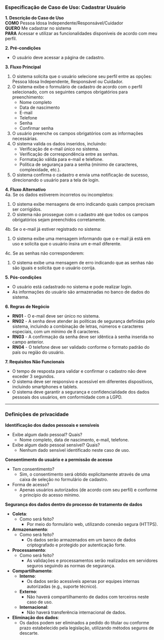 ### Especificação de Caso de Uso: Cadastrar Usuário  

**1. Descrição do Caso de Uso**  
**COMO** Pessoa Idosa Independente/Responsável/Cuidador  
**QUERO** Me cadastrar no sistema  
**PARA** Acessar e utilizar as funcionalidades disponíveis de acordo com meu perfil.  

**2. Pré-condições**  
- O usuário deve acessar a página de cadastro.  

**3. Fluxo Principal**  
1. O sistema solicita que o usuário selecione seu perfil entre as opções: Pessoa Idosa Independente, Responsável ou Cuidador.
2. O sistema exibe o formulário de cadastro de acordo com o perfil selecionado, com os seguintes campos obrigatórios para preenchimento:
   - Nome completo
   - Data de nascimento
   - E-mail
   - Telefone
   - Senha
   - Confirmar senha
3. O usuário preenche os campos obrigatórios com as informações necessárias.  
4. O sistema valida os dados inseridos, incluindo:
   - Verificação de e-mail único no sistema.
   - Verificação de correspondência entre as senhas.
   - Formatação válida para e-mail e telefone.
   - Política de segurança para a senha (mínimo de caracteres, complexidade, etc.).
5. O sistema confirma o cadastro e envia uma notificação de sucesso, direcionando o usuário para a tela de login.

**4. Fluxo Alternativo**  
4a. Se os dados estiverem incorretos ou incompletos:
   1. O sistema exibe mensagens de erro indicando quais campos precisam ser corrigidos.
   2. O sistema não prossegue com o cadastro até que todos os campos obrigatórios sejam preenchidos corretamente.

4b. Se o e-mail já estiver registrado no sistema:
   1. O sistema exibe uma mensagem informando que o e-mail já está em uso e solicita que o usuário insira um e-mail diferente.

4c. Se as senhas não corresponderem:
   1. O sistema exibe uma mensagem de erro indicando que as senhas não são iguais e solicita que o usuário corrija.

**5. Pós-condições**  
- O usuário está cadastrado no sistema e pode realizar login.  
- As informações do usuário são armazenadas no banco de dados do sistema.

**6. Regras de Negócio**  
- **RN01** - O e-mail deve ser único no sistema.  
- **RN02** - A senha deve atender às políticas de segurança definidas pelo sistema, incluindo a combinação de letras, números e caracteres especiais, com um mínimo de 8 caracteres.
- **RN03** - A confirmação da senha deve ser idêntica à senha inserida no campo anterior.
- **RN04** - O telefone deve ser validado conforme o formato padrão do país ou região do usuário.

**7. Requisitos Não Funcionais**  
- O tempo de resposta para validar e confirmar o cadastro não deve exceder 3 segundos.
- O sistema deve ser responsivo e acessível em diferentes dispositivos, incluindo smartphones e tablets.  
- O sistema deve garantir a segurança e confidencialidade dos dados pessoais dos usuários, em conformidade com a LGPD.

---

### Definições de privacidade  

**Identificação dos dados pessoais e sensíveis**  
- Exibe algum dado pessoal? Quais?  
  - Nome completo, data de nascimento, e-mail, telefone.  
- Exibe algum dado pessoal sensível? Quais?  
  - Nenhum dado sensível identificado neste caso de uso.  

**Consentimento do usuário e a permissão de acesso**  
- Tem consentimento?  
  - Sim, o consentimento será obtido explicitamente através de uma caixa de seleção no formulário de cadastro.  
- Forma de acesso?  
  - Apenas usuários autorizados (de acordo com seu perfil) e conforme o princípio do acesso mínimo.   

**Segurança dos dados dentro do processo de tratamento de dados**  
- **Coleta**:  
  - Como será feito?  
    - Por meio do formulário web, utilizando conexão segura (HTTPS).  
- **Armazenamento**:  
  - Como será feito?  
    - Os dados serão armazenados em um banco de dados criptografado e protegido por autenticação forte.  
- **Processamento**:  
  - Como será feito?  
    - As validações e processamentos serão realizados em servidores seguros seguindo as normas de segurança.  
- **Compartilhamento**:  
  - **Interno**:  
    - Os dados serão acessíveis apenas por equipes internas autorizadas (e.g., suporte técnico).  
  - **Externo**:  
    - Não haverá compartilhamento de dados com terceiros neste caso de uso.  
  - **Internacional**:  
    - Não haverá transferência internacional de dados.  
- **Eliminação dos dados**:  
  - Os dados podem ser eliminados a pedido do titular ou conforme prazo estabelecido pela legislação, utilizando métodos seguros de descarte.  
